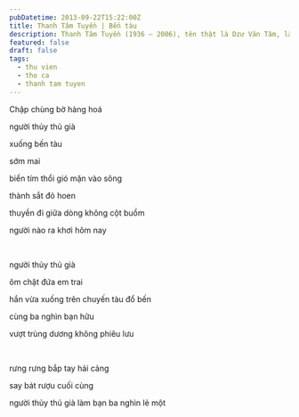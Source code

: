 ```yaml
---
pubDatetime: 2013-09-22T15:22:00Z
title: Thanh Tâm Tuyền | Bến tàu
description: Thanh Tâm Tuyền (1936 – 2006), tên thật là Dzư Văn Tâm, là một nhà thơ, nhà văn người Việt nổi tiếng, được biết đến với những cách tân thơ ca táo bạo.
featured: false
draft: false
tags:
  - thu vien
  - tho ca
  - thanh tam tuyen
---
```


Chập chùng bờ hàng hoá

người thủy thủ già

xuống bến tàu

sớm mai

biển tím thổi gió mặn vào sông

thành sắt đỏ hoen

thuyền đi giữa dòng không cột buồm

người nào ra khơi hôm nay

‍

người thủy thủ già

ôm chặt đứa em trai

hắn vừa xuống trên chuyến tàu đổ bến

cùng ba nghìn bạn hữu

vượt trùng dương không phiêu lưu

‍

rưng rưng bắp tay hải cảng

say bát rượu cuối cùng

người thủy thủ già làm bạn ba nghìn lẻ một
